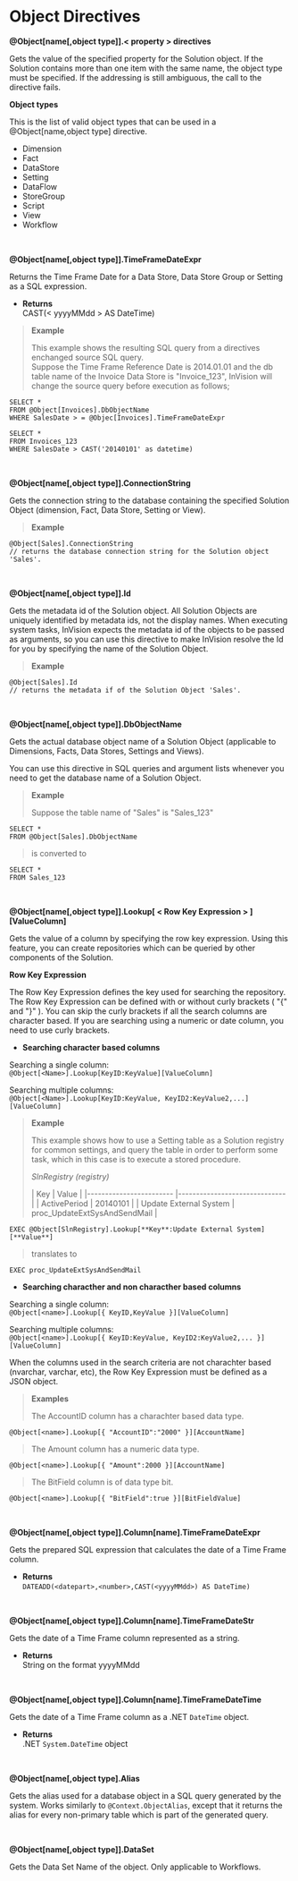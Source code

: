 
# Object Directives

**@Object[name[,object type]].< property > directives**

Gets the value of the specified property for the Solution object. If the Solution contains more than one item with the same name, the object type must be specified. If the addressing is still ambiguous, the call to the directive fails. 

**Object types**

This is the list of valid object types that can be used in a @Object[name,object type] directive.


* Dimension
* Fact
* DataStore
* Setting
* DataFlow
* StoreGroup
* Script
* View
* Workflow

<br/>


**@Object[name[,object type]].TimeFrameDateExpr**

Returns the Time Frame Date for a Data Store, Data Store Group or Setting as a SQL expression.

*	**Returns**  
CAST(< yyyyMMdd > AS DateTime)


>**Example**
>
>This example shows the resulting SQL query from a directives enchanged source SQL query.  
>Suppose the Time Frame Reference Date is 2014.01.01 and the db table name of the Invoice Data Store is "Invoice_123", InVision will change the source query before execution as follows;
>
 ```
 SELECT *  
 FROM @Object[Invoices].DbObjectName  
 WHERE SalesDate > = @Objec[Invoices].TimeFrameDateExpr
 ```
>
 ```
 SELECT *  
 FROM Invoices_123  
 WHERE SalesDate > CAST('20140101' as datetime)
 ```

<br/>


**@Object[name[,object type]].ConnectionString**

Gets the connection string to the database containing the specified Solution Object (dimension, Fact, Data Store, Setting or View).

>**Example**
>
```
@Object[Sales].ConnectionString  
// returns the database connection string for the Solution object 'Sales'.
```


<br/>


**@Object[name[,object type]].Id**

Gets the metadata id of the Solution object. All Solution Objects are uniquely identified by metadata ids, not the display names. When executing system tasks, InVision expects the metadata id of the objects to be passed as arguments, so you can use this directive to make InVision resolve the Id for you by specifying the name of the Solution Object. 

>**Example**
>
 ```
 @Object[Sales].Id  
 // returns the metadata if of the Solution Object 'Sales'.
 ```


<br/>


**@Object[name[,object type]].DbObjectName**

Gets the actual database object name of a Solution Object (applicable to Dimensions, Facts, Data Stores, Settings and Views).

You can use this directive in SQL queries and argument lists whenever you need to get the database name of a Solution Object.

>**Example**
>
>Suppose the table name of "Sales" is "Sales_123"
>
 ```
 SELECT *  
 FROM @Object[Sales].DbObjectName
 ```
>
 >is converted to
>
 ```
 SELECT *  
 FROM Sales_123
 ```


<br/>



**@Object[name[,object type]].Lookup[ < Row Key Expression > ][ValueColumn]**

Gets the value of a column by specifying the row key expression.
Using this feature, you can create repositories which can be queried by other components of the Solution.

**Row Key Expression**

The Row Key Expression defines the key used for searching the repository. 
The Row Key Expression can be defined with or without curly brackets ( "{" and "}" ). You can skip the curly brackets if all the search columns are character based. If you are searching using a numeric or date column, you need to use curly brackets.

* **Searching character based columns**
  
Searching a single column:  
``@Object[<Name>].Lookup[KeyID:KeyValue][ValueColumn]``

Searching multiple columns:  
``@Object[<Name>].Lookup[KeyID:KeyValue, KeyID2:KeyValue2,...][ValueColumn]``



>**Example**
>
>This example shows how to use a Setting table as a Solution registry for common settings, and query the table in order to perform some task, which in this case is to execute a stored procedure. 
>
>*SlnRegistry (registry)*
>
>| Key                    	| Value                        	|
|------------------------	|------------------------------	|
| ActivePeriod           	| 20140101                     	|
| Update External System 	| proc_UpdateExtSysAndSendMail 	|
>
```
EXEC @Object[SlnRegistry].Lookup[**Key**:Update External System][**Value**]
```
>
>translates to
>
```
EXEC proc_UpdateExtSysAndSendMail
```


*	**Searching characther and non characther based columns**

Searching a single column:  
``@Object[<name>].Lookup[{ KeyID,KeyValue }][ValueColumn]``

Searching multiple columns:  
``@Object[<name>].Lookup[{ KeyID:KeyValue, KeyID2:KeyValue2,... }][ValueColumn]`` 

When the columns used in the search criteria are not charachter based (nvarchar, varchar, etc), the Row Key Expression must be defined as a JSON object. 

>**Examples**
>
>The AccountID column has a charachter based data type. 
```
@Object[<name>].Lookup[{ "AccountID":"2000" }][AccountName]
```
>
>The Amount column has a numeric data type.
```
@Object[<name>].Lookup[{ "Amount":2000 }][AccountName]
```
>
>The BitField column is of data type bit.
```
@Object[<name>].Lookup[{ "BitField":true }][BitFieldValue]
```


<br/>

**@Object[name[,object type]].Column[name].TimeFrameDateExpr**

Gets the prepared SQL expression that calculates the date of a Time Frame column. 	


*	**Returns**  
``DATEADD(<datepart>,<number>,CAST(<yyyyMMdd>) AS DateTime)``

<br/>

**@Object[name[,object type]].Column[name].TimeFrameDateStr**

Gets the date of a Time Frame column represented as a string.


*	**Returns**  
String on the format yyyyMMdd 

<br/>

**@Object[name[,object type]].Column[name].TimeFrameDateTime**

Gets the date of a Time Frame column as a .NET ``DateTime`` object.


*	**Returns**  
.NET ``System.DateTime`` object

<br/>

**@Object[name[,object type].Alias**

Gets the alias used for a database object in a SQL query generated by the system. Works similarly to ``@Context.ObjectAlias``, except that it returns the alias for every non-primary table which is part of the generated query. 

<br/>

**@Object[name[,object type]].DataSet**

Gets the Data Set Name of the object. Only applicable to Workflows.
